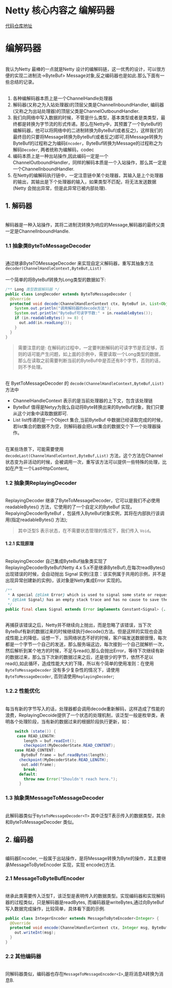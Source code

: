 # Netty 核心内容之 编解码器

 [代码仓库地址](https://github.com/zhoutao825638/netty_learning)<br />

<a name="dd805601"></a>
# 编解码器

<br />我认为Netty 最棒的一点就是Netty 设计的编解码链，这一优秀的设计，可以很方便的实现二进制流->ByteBuf>  Message对象,反之编码器也是如此.那么下面有一些总结的记录。<br />
<br />

1. 各种编解码器本质上是一个ChannelHandle处理器
1. 解码器(又称之为入站处理器)的顶层父类是ChannelInboundHandler, 编码器(又称之为出站处理器)的顶层父类是ChannelOutboundHandler.
1. 我们向网络中写入数据的时候，不管是什么类型，基本类型或者是类类型，最终都是转换为字节流的形式传递。那么在Netty中，其预置了一个ByteBuf的编解码器，他可以将网络中的二进制转换为ByteBuf(或者反之)，这样我们的最终目的只要将Message转换为ByteBuf(或者反之)即可,将Message转换为ByteBuf的过程称之为编码`Encoder`，ByteBuf转换为Message的过程称之为解码`Decoder`, 两者统称为编解码，codec
1. 编码本质上是一种出站操作,因此编码一定是一个ChannelOutboundHandler，同样的解码本质是一个入站操作，那么其一定是一个ChannelInboundHandler.
1. 在Netty的编解码执行链中，一定注意链中某个处理器，其输入是上个处理器的输出，其输出是下个处理器的输入，如果类型不匹配，将无法发送数据(Netty 会抛出异常，但是此异常已被内部处理).



<a name="db9886c6"></a>
## 1. 解码器

<br />解码器是一种入站操作，其将二进制流转换为响应的Message,解码器的最终父类一定是ChannelInboundHandle.<br />

<a name="236024ed"></a>
### 1.1 抽象类ByteToMessageDecoder

<br />通过继承ByteTOMessageDecoder 来实现自定义解码器，重写其抽象方法`decoder(ChannelHandleContext,ByteBut,List)`<br />
<br />一个简单的将ByteBuf转换为Long类型的数据如下:<br />

```java
/** Long 类型数据解码器 */
public class LongDecoder extends ByteToMessageDecoder {
  @Override
  protected void decode(ChannelHandlerContext ctx, ByteBuf in, List<Object> out) throws Exception {
    System.out.println("调用解码器的decode方法");
    System.out.println("ByteBuf可读字节数:" + in.readableBytes());
    if (in.readableBytes() >= 8) {
      out.add(in.readLong());
    }
  }
}
```


> 需要注意的是: 在解码的过程中，一定要判断解码的可读字节是否足够，否则的话可能产生问题，如上面的示例中，需要读取一个Long类型的数据，那么在读取之前需要判断当前的ByteBuf中是否还有8个字节，否则的话，则不予处理。


<br />在 ByetToMessageDecoder 的 `decode(ChannelHandleContext,ByteBuf,List)` 方法中<br />

- ChannelHandleContext 表示的是当前处理器的上下文，包含该处理链
- ByteBuf 值得是Netyy为我么自动将Byte转换出来的ByteBuf对象，我们只要从这个对象中读取数据即可.
- List list传递的是一个Object 集合,当前ByteBuf 中数据已经读取完成的时候，若list集合的数据不为空，则解码器会把List集合的数据交个下一个处理器操作。


<br />在某些场景下，可能需要使用`decodeLast(ChannelHandleContext,ByteBuf,List)` 方法，这个方法在Channel状态变为非活动的时候，会被调用一次，重写该方法可以提供一些特殊的处理，比如在产生一个LastHttpContent。<br />

<a name="b1a59d2a"></a>
### 1.2 抽象类ReplayingDecoder

<br />ReplayingDecoder 继承了ByteToMessageDecoder，它可以是我们不必使用readableBytes() 方法，它使用的了一个自定义的ByteBuf 实现，RepalyingDecoderByteBuf ，包装传入ByteBuf对象实例，其将在内部执行该调用(指定readableBytes() 方法);<br />

> 其中泛型S 表示状态，在不需要状态管理的情况下，我们传入 `Void`。



<a name="e5471f5a"></a>
#### 1.2.1 实现原理

<br />ReplayingDecoder 自己集成ByteBuf抽象类实现了 ReplayingDecoderByteBuf(Netty 4.x 5.x不是继承ByteBuf),在每次readBytes()出现错误的时候，会自动抛出 Signal 实例(注意：该实例属于共用的示例，并不是出现异常创建新的实例)，该对象是Netty集成Error 实现的。<br />

```java
/**
 * A special {@link Error} which is used to signal some state or request by throwing it.
 * {@link Signal} has an empty stack trace and has no cause to save the instantiation overhead.
 */
public final class Signal extends Error implements Constant<Signal> {...}
```

<br />再捕获该错误之后，Netty并不继续向上抛出，而是忽略了该错误，当下次ByteBuf有新的数据过来的时候继续执行decode()方法。但是这样的实现也会造成性能上的降低，设想一下，当网络状态不好的时候，客户端发送数据很慢，每次都是一个字节一个自己的发送，那么服务端这边，每次接到一个自己就解析一次，然后解析到某个地方的时候，不足与read(),那么会抛出Error，等待下次继续有新的数据过来，那么当下次新的数据过来之后，还是很少的字节，依然不足以read(),如此循环，造成性能大大的下降，所以有个简单的使用准则：在使用`ByteToMessageDecoder` 没有多少复杂性的情况下，请使用`ByteToMessageDecoder`, 否则请使用`ReplayingDecoder`;<br />

<a name="ea610dcd"></a>
### 1.2.2 性能优化

<br />每当有新的字节写入的话，处理器都会调用decode重新解码，这样造成了性能的浪费，ReplayingDecoide提供了一个状态的处理机制，该泛型一般是枚举类，表明各个处理阶段，当有新的数据过来的根据阶段执行更新，如：<br />

```java
    switch (state()) {
     case READ_LENGTH:
        length = buf.readInt();
        checkpoint(MyDecoderState.READ_CONTENT);
    case READ_CONTENT:
       ByteBuf frame = buf.readBytes(length);
      checkpoint(MyDecoderState.READ_LENGTH);
       out.add(frame);
        break;
      default:
        throw new Error("Shouldn't reach here.");
      }
```


<a name="2988e656"></a>
### 1.3 抽象类MessageToMessageDecoder

<br />此解码器类似于`ByteToMessageDecoder<T>` 其中泛型T表示传入的数据类型，其余和ByteToMessageDecoder 类似。<br />

<a name="ddaab048"></a>
## 2. 编码器

<br />编码器Encoder, 一般属于出站操作，是将Message转换为Byte的操作，其主要继承MessageToByteEncoder 实现，实现 encode()方法.<br />

<a name="c6125d4c"></a>
### 2.1 MessageToByteBufEncoder

<br />继承此类需要传入泛型T，该泛型是表明传入的数据类型。实现编码器和实现解码器的过程类似，只是解码器是readBytes, 而编码器是writeBytes,通过向ByteBuf 写入数据完成操作，比较简单，具体看下面的示例.<br />

```java
public class IntegerEncoder extends MessageToByteEncoder<Integer> {
  @Override
  protected void encode(ChannelHandlerContext ctx, Integer msg, ByteBuf out) throws Exception {
    out.writeInt(msg);
  }
}
```


<a name="670aaca6"></a>
### 2.2 其他编码器

<br />同解码器类似，编码器也存在`MessageToMessageEncoder<I>`,是将消息A转换为消息B.